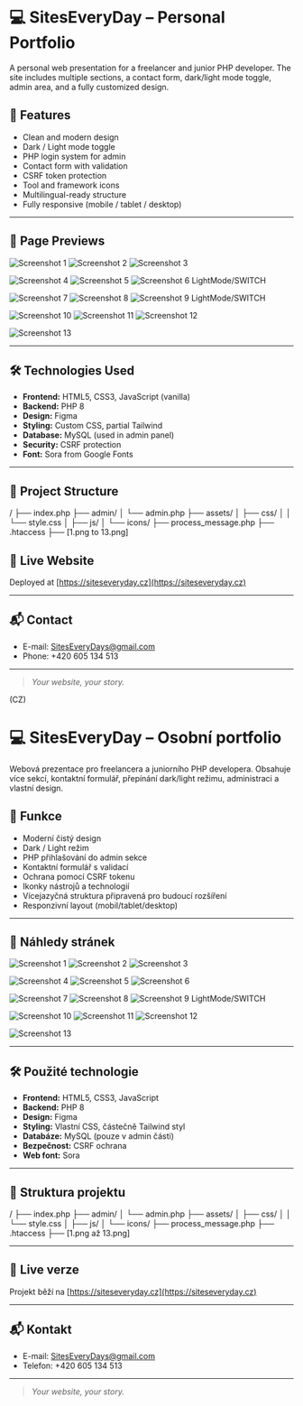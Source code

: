 # 💻 SitesEveryDay – Personal Portfolio

A personal web presentation for a freelancer and junior PHP developer. The site includes multiple sections, a contact form, dark/light mode toggle, admin area, and a fully customized design.

## 🧠 Features

- Clean and modern design
- Dark / Light mode toggle
- PHP login system for admin
- Contact form with validation
- CSRF token protection
- Tool and framework icons
- Multilingual-ready structure
- Fully responsive (mobile / tablet / desktop)

---

## 📸 Page Previews

 ![Screenshot 1](./1.png)  ![Screenshot 2](./2.png)  ![Screenshot 3](./3.png) 


 ![Screenshot 4](./4.png)  ![Screenshot 5](./5.png)  ![Screenshot 6](./6.png) 
                                LightMode/SWITCH 
          
 ![Screenshot 7](./7.png)  ![Screenshot 8](./8.png)  ![Screenshot 9](./9.png) 
                               LightMode/SWITCH 

 ![Screenshot 10](./10.png)  ![Screenshot 11](./11.png)  ![Screenshot 12](./12.png) 


 ![Screenshot 13](./13.png) 

---

## 🛠 Technologies Used

- **Frontend:** HTML5, CSS3, JavaScript (vanilla)
- **Backend:** PHP 8
- **Design:** Figma
- **Styling:** Custom CSS, partial Tailwind
- **Database:** MySQL (used in admin panel)
- **Security:** CSRF protection
- **Font:** Sora from Google Fonts

---

## 📁 Project Structure

/
├── index.php
├── admin/
│ └── admin.php
├── assets/
│ ├── css/
│ │ └── style.css
│ ├── js/
│ └── icons/
├── process_message.php
├── .htaccess
├── [1.png to 13.png]


## 🔗 Live Website

Deployed at [https://siteseveryday.cz](https://siteseveryday.cz)

---

## 📬 Contact

- E-mail: SitesEveryDays@gmail.com  
- Phone: +420 605 134 513

---

> *Your website, your story.*


(CZ)
# 💻 SitesEveryDay – Osobní portfolio

Webová prezentace pro freelancera a juniorního PHP developera. Obsahuje více sekcí, kontaktní formulář, přepínání dark/light režimu, administraci a vlastní design.

## 🧠 Funkce

- Moderní čistý design
- Dark / Light režim
- PHP přihlašování do admin sekce
- Kontaktní formulář s validací
- Ochrana pomocí CSRF tokenu
- Ikonky nástrojů a technologií
- Vícejazyčná struktura připravená pro budoucí rozšíření
- Responzivní layout (mobil/tablet/desktop)

---

## 📸 Náhledy stránek


 ![Screenshot 1](./1.png)     ![Screenshot 2](./2.png)  ![Screenshot 3](./3.png) 


 ![Screenshot 4](./4.png)        ![Screenshot 5](./5.png)  ![Screenshot 6](./6.png) 
                             

![Screenshot 7](./7.png)   ![Screenshot 8](./8.png)  ![Screenshot 9](./9.png) 
                              LightMode/SWITCH 

 ![Screenshot 10](./10.png)  ![Screenshot 11](./11.png)  ![Screenshot 12](./12.png) 


 ![Screenshot 13](./13.png) 

---

## 🛠 Použité technologie

- **Frontend:** HTML5, CSS3, JavaScript 
- **Backend:** PHP 8
- **Design:** Figma
- **Styling:** Vlastní CSS, částečně Tailwind styl
- **Databáze:** MySQL (pouze v admin části)
- **Bezpečnost:** CSRF ochrana
- **Web font:** Sora

---

## 📁 Struktura projektu

/
├── index.php
├── admin/
│ └── admin.php
├── assets/
│ ├── css/
│ │ └── style.css
│ ├── js/
│ └── icons/
├── process_message.php
├── .htaccess
├── [1.png až 13.png]


---

## 🔗 Live verze

Projekt běží na [https://siteseveryday.cz](https://siteseveryday.cz)

---

## 📬 Kontakt

- E-mail: SitesEveryDays@gmail.com  
- Telefon: +420 605 134 513

---

> *Your website, your story.*
